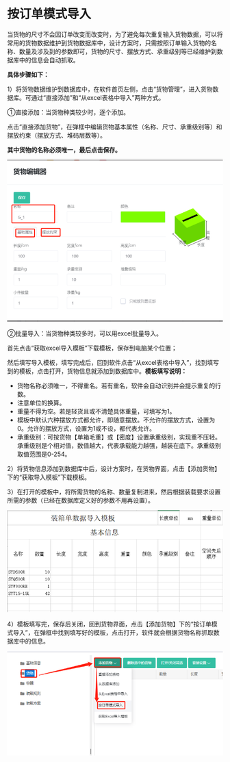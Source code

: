 # 按订单模式导入

当货物的尺寸不会因订单改变而改变时，为了避免每次重复输入货物数据，可以将常用的货物数据维护到货物数据库中，设计方案时，只需按照订单输入货物的名称、数量及涉及到的参数即可，货物的尺寸、摆放方式、承重级别等已经维护到数据库中的信息会自动抓取。

**具体步骤如下：**

1）将货物数据维护到数据库中，在软件首页左侧，点击“货物管理”，进入货物数据库。可通过“直接添加”和“从excel表格中导入”两种方式。

①直接添加：当货物种类较少时，逐个添加。

点击“直接添加货物”，在弹框中编辑货物基本属性（名称、尺寸、承重级别等）和摆放约束（摆放方式、堆码层数等）。

**其中货物的名称必须唯一，最后点击保存。**

![](../../../../.gitbook/assets/28B.png)

②批量导入：当货物种类较多时，可以用excel批量导入。

首先点击“获取excel导入模板”下载模板，保存到电脑某个位置；

然后填写导入模板，填写完成后，回到软件点击“从excel表格中导入”，找到填写到的模板，点击打开，货物信息就添加到数据库中。**模板填写说明：**

* 货物名称必须唯一，不得重名。若有重名，软件会自动识别并会提示重复的行数。
* 注意单位的换算。
* 重量不得为空。若是轻货且或不清楚具体重量，可填写为1。
* 模板中默认六种摆放方式都允许，即随意摆放。不允许的摆放方式，设置为0。允许的摆放方式，设置为1或不设，都代表允许。
* 承重级别：可按货物【单箱毛重】或【密度】设置承重级别，实现重不压轻。承重级别是个相对值，数值越大，代表承载能力越强，越装在底下。承重级别取值范围是0-254。

2）将货物信息添加到数据库中后，设计方案时，在货物界面，点击【添加货物】下的“获取导入模板”下载模板。

3）在打开的模板中，将所需货物的名称、数量复制进来，然后根据装载要求设置所需的参数（已经在数据库定义好的参数不用再设置）。

![](../../../../.gitbook/assets/31A.png)

4）模板填写完，保存后关闭，回到货物界面，点击【添加货物】下的“按订单模式导入”，在弹框中找到填写好的模板，点击打开，软件就会根据货物名称抓取数据库中的信息。

![](../../../../.gitbook/assets/19%20%281%29.png)

